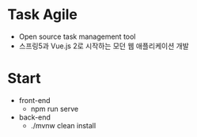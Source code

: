 # Task Agile

* Open source task management tool
* 스프링5과 Vue.js 2로 시작하는 모던 웹 애플리케이션 개발

# Start

* front-end
  * npm run serve
* back-end
  * ./mvnw clean install
